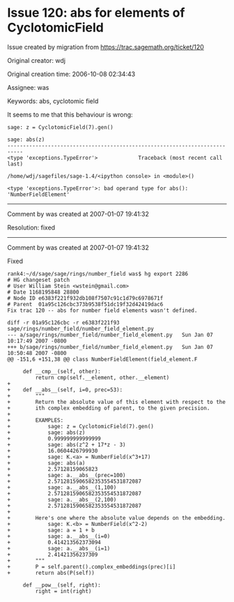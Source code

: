 # Issue 120: abs for elements of CyclotomicField

Issue created by migration from https://trac.sagemath.org/ticket/120

Original creator: wdj

Original creation time: 2006-10-08 02:34:43

Assignee: was

Keywords: abs, cyclotomic field

It seems to me that this behaviour is wrong:

```
sage: z = CyclotomicField(7).gen()

sage: abs(z)
---------------------------------------------------------------------------
<type 'exceptions.TypeError'>             Traceback (most recent call last)

/home/wdj/sagefiles/sage-1.4/<ipython console> in <module>()

<type 'exceptions.TypeError'>: bad operand type for abs(): 'NumberFieldElement'

```



---

Comment by was created at 2007-01-07 19:41:32

Resolution: fixed


---

Comment by was created at 2007-01-07 19:41:32

Fixed

```
rank4:~/d/sage/sage/rings/number_field was$ hg export 2286
# HG changeset patch
# User William Stein <wstein@gmail.com>
# Date 1168195848 28800
# Node ID e6383f221f932db108f7507c91c1d79c6978671f
# Parent  01a95c126cbc373b9538f51dc19f32d42419dac6
Fix trac 120 -- abs for number field elements wasn't defined.

diff -r 01a95c126cbc -r e6383f221f93 sage/rings/number_field/number_field_element.py
--- a/sage/rings/number_field/number_field_element.py   Sun Jan 07 10:17:49 2007 -0800
+++ b/sage/rings/number_field/number_field_element.py   Sun Jan 07 10:50:48 2007 -0800
@@ -151,6 +151,38 @@ class NumberFieldElement(field_element.F
 
     def __cmp__(self, other):
         return cmp(self.__element, other.__element)
+
+    def __abs__(self, i=0, prec=53):
+        """
+        Return the absolute value of this element with respect to the
+        ith complex embedding of parent, to the given precision.
+
+        EXAMPLES:
+            sage: z = CyclotomicField(7).gen()
+            sage: abs(z)
+            0.999999999999999
+            sage: abs(z^2 + 17*z - 3)
+            16.0604426799930
+            sage: K.<a> = NumberField(x^3+17)
+            sage: abs(a)
+            2.57128159065823
+            sage: a.__abs__(prec=100)
+            2.5712815906582353554531872087
+            sage: a.__abs__(1,100)
+            2.5712815906582353554531872087
+            sage: a.__abs__(2,100)
+            2.5712815906582353554531872087
+
+        Here's one where the absolute value depends on the embedding.
+            sage: K.<b> = NumberField(x^2-2)
+            sage: a = 1 + b
+            sage: a.__abs__(i=0)
+            0.414213562373094
+            sage: a.__abs__(i=1)
+            2.41421356237309            
+        """
+        P = self.parent().complex_embeddings(prec)[i]
+        return abs(P(self))
 
     def __pow__(self, right):
         right = int(right)
```

